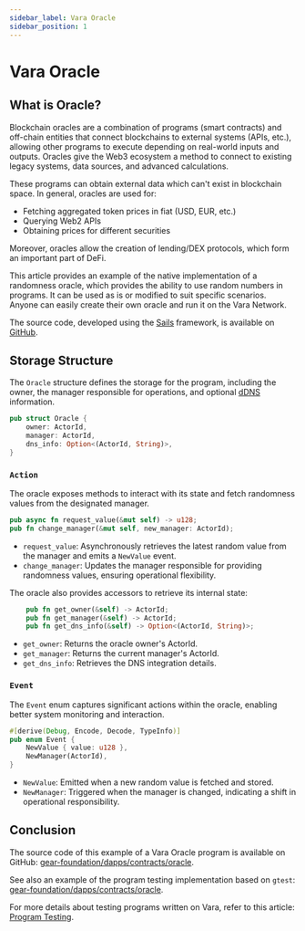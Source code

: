 ```yaml
---
sidebar_label: Vara Oracle
sidebar_position: 1
---
```


# Vara Oracle

## What is Oracle?

Blockchain oracles are a combination of programs (smart contracts) and off-chain entities that connect blockchains to external systems (APIs, etc.), allowing other programs to execute depending on real-world inputs and outputs. Oracles give the Web3 ecosystem a method to connect to existing legacy systems, data sources, and advanced calculations.

These programs can obtain external data which can't exist in blockchain space. In general, oracles are used for:
- Fetching aggregated token prices in fiat (USD, EUR, etc.)
- Querying Web2 APIs
- Obtaining prices for different securities

Moreover, oracles allow the creation of lending/DEX protocols, which form an important part of DeFi.

This article provides an example of the native implementation of a randomness oracle, which provides the ability to use random numbers in programs. It can be used as is or modified to suit specific scenarios. Anyone can easily create their own oracle and run it on the Vara Network.  

The source code, developed using the [Sails](../../../build/sails/sails.mdx) framework, is available on [GitHub](https://github.com/gear-foundation/dapps/tree/master/contracts/oracle).

## Storage Structure

The `Oracle` structure defines the storage for the program, including the owner, the manager responsible for operations, and optional [dDNS](../dein.md) information.

```rust title="oracle/app/src/lib.rs"
pub struct Oracle {
    owner: ActorId,
    manager: ActorId,
    dns_info: Option<(ActorId, String)>,
}
```

### `Action` 

The oracle exposes methods to interact with its state and fetch randomness values from the designated manager.

```rust title="oracle/app/src/lib.rs"
pub async fn request_value(&mut self) -> u128;
pub fn change_manager(&mut self, new_manager: ActorId);
```
- `request_value`: Asynchronously retrieves the latest random value from the manager and emits a `NewValue` event.
- `change_manager`: Updates the manager responsible for providing randomness values, ensuring operational flexibility.

The oracle also provides accessors to retrieve its internal state:

```rust title="oracle/app/src/lib.rs"
    pub fn get_owner(&self) -> ActorId;
    pub fn get_manager(&self) -> ActorId;
    pub fn get_dns_info(&self) -> Option<(ActorId, String)>;
```
- `get_owner`: Returns the oracle owner's ActorId.
- `get_manager`: Returns the current manager's ActorId.
- `get_dns_info`: Retrieves the DNS integration details.


### `Event`

The `Event` enum captures significant actions within the oracle, enabling better system monitoring and interaction.

```rust title="oracle/app/src/lib.rs"
#[derive(Debug, Encode, Decode, TypeInfo)]
pub enum Event {
    NewValue { value: u128 },
    NewManager(ActorId),
}
```
- `NewValue`: Emitted when a new random value is fetched and stored.
- `NewManager`: Triggered when the manager is changed, indicating a shift in operational responsibility.

## Conclusion

The source code of this example of a Vara Oracle program is available on GitHub: [gear-foundation/dapps/contracts/oracle](https://github.com/gear-foundation/dapps/tree/master/contracts/oracle).

See also an example of the program testing implementation based on `gtest`: [gear-foundation/dapps/contracts/oracle](https://github.com/gear-foundation/dapps-oracle/tree/wip/oracle/tests).

For more details about testing programs written on Vara, refer to this article: [Program Testing](/docs/build/testing).
